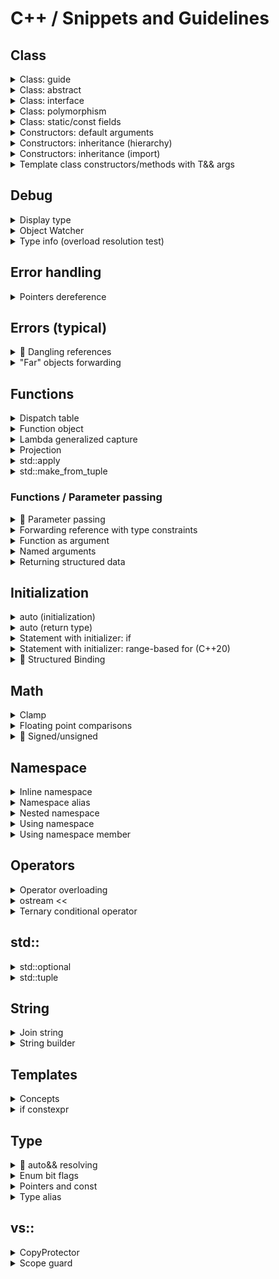 # C++ / Snippets and Guidelines

## Class

<details>
<summary>Class: guide</summary>

#### Structure

```cpp
class MyClass [final]
{
public:
    // Types and type aliases
    // Static constants

    // Factory functions
    // Constructors and assignment operators
    // Destructor

    MyClass() = default;

    // Rule of five/zero
    MyClass(const MyClass&) = default;
    MyClass(MyClass&&) noexcept = default;
    MyClass& operator=(const MyClass&) = default;
    MyClass& operator=(MyClass&&) noexcept = default;
    [virtual] ~MyClass() = default;

    // Functions
    // Data members

protected:
    // Types and type aliases
    // Static constants
    // Functions
    // Data members

private:
    // Types and type aliases
    // Static constants
    // Functions
    // Data members
};
```

#### Options

| Inheritance | Polymorphic<br>usage | Type | Class options |
|:---:|:---:|:---:|---|
|||| • `final` class<br>• rule of five/zero |
| ✔️ || Abstract | • destructor: `virtual ~MyClass() = 0;`<br>• destructor body: `inline MyClass::~MyClass() {}` |
| ✔️ || Concrete | • (optional) `final` class<br>• rule of five/zero |
| ✔️ | ✔️ | Interface | • destructor: `virtual ~MyClass() = default;` |
| ✔️ | ✔️ | Abstract | • destructor:<br>&nbsp;&nbsp;&nbsp;&nbsp;- base: `virtual ~MyClass() = 0;`<br>&nbsp;&nbsp;&nbsp;&nbsp;- derived: `~MyClass() override = 0;`<br>• destructor body: `inline MyClass::~MyClass() {}` |
| ✔️ | ✔️ | Concrete<br>(base) | • destructor: `virtual`, user-defined/`default`<br>• rule of five (user-defined/`default`)<br>• risk of slicing ([C.67](https://isocpp.github.io/CppCoreGuidelines/CppCoreGuidelines#c67-a-polymorphic-class-should-suppress-public-copymove)) |
| ✔️ | ✔️ | Concrete<br>(derived) | • (optional) `final` class<br>• rule of five/zero (mark destructor as `override`/`final`) |

#### Tips

⚠️ Make explicit move operations `noexcept` ([C.66](https://isocpp.github.io/CppCoreGuidelines/CppCoreGuidelines#c66-make-move-operations-noexcept)):
```cpp
MyClass(MyClass&& other) noexcept {...}
MyClass& operator=(MyClass&& other) noexcept {...}
```

#### Trailing return type

```cpp
[virtual] [static] [constexpr] auto member_func() [const] [&/&&] [noexcept] -> TYPE [override/final]
```

#### Specifiers: virtual/override/final

```cpp
struct A
{
    virtual ~A() = default;
    virtual auto foo() [const] [&/&&] [noexcept] -> void = 0;
};

struct B : A
{
    ~B() override;
    auto foo() [const] [&/&&] [noexcept] -> void override;
};

struct C final : B
{
    ~C() final;
    auto foo() [const] [&/&&] [noexcept] -> void final;
};
```

</details>

<details>
<summary>Class: abstract</summary>

```cpp
class AbstractBase
{
public:
    virtual ~AbstractBase() = 0;

    auto process() const -> void
    {
        step1();
        step2();
    }

    virtual auto step1() const -> void {...}
    virtual auto step2() const -> void {...}
};

inline AbstractBase::~AbstractBase() {}

class Derived : public AbstractBase
{
public:
    auto step2() const -> void override {...}
};
```

▶️[**Demo**](https://godbolt.org/z/v3WsMEjbG)

</details>

<details>
<summary>Class: interface</summary>

```cpp
class ITest
{
public:
    virtual auto test1() const -> void = 0;
    virtual auto test2() const -> void = 0;
    virtual ~ITest() = default;
};

class Test : public ITest
{
public:
    auto test1() const -> void override {...}
    auto test2() const -> void override {...}
};
```

▶️[**Demo**](https://godbolt.org/z/hsE9v5dEa)

</details>

<details>
<summary>Class: polymorphism</summary>

```cpp
class Base
{
public:
    virtual auto run() const -> void = 0;
    virtual ~Base() = default;
};

class Derived : public Base
{
public:
    auto run() const -> void override {...}
};

auto polymorphic_call(const Base& base) -> void {...}
auto polymorphic_call(const Base* base) -> void {...}
auto polymorphic_call(std::shared_ptr<Base> base) -> void {...}

auto ref_and_ptr() -> void
{
    auto derived = Derived{};
    Base& base_ref = derived;
    Base* base_ptr = &derived;
}

auto shared_ptr() -> void
{
    // create
    auto base_shared_ptr = std::shared_ptr<Base>{ std::make_shared<Derived>() };

    // cast
    auto base_shared_ptr = std::static_pointer_cast<Base>(derived_shared_ptr);

    // return
    auto return_base_shared_ptr = []() -> std::shared_ptr<Base> { return std::make_shared<Derived>(); };

    // call
    func(*base_shared_ptr);       // (const Base&)
    func(base_shared_ptr.get());  // (const Base*)
    func(base_shared_ptr);        // (std::shared_ptr<Base>)
}

auto unique_ptr() -> void
{
    // create
    auto base_unique_ptr = std::unique_ptr<Base>{ std::make_unique<Derived>() };

    // return
    auto return_base_unique_ptr = []() -> std::unique_ptr<Base> { return std::make_unique<Derived>(); };

    // call
    func(*base_unique_ptr);       // (const Base&)
    func(base_unique_ptr.get());  // (const Base*)
}

auto vector_of_unique_ptr() -> void
{
    auto v = std::vector<std::unique_ptr<Base>>{};
    v.push_back(std::make_unique<Derived>());
}
```

▶️[**Demo**](https://godbolt.org/z/zKv78hE71)

</details>

<details>
<summary>Class: static/const fields</summary>

#### Summary

```cpp
struct Summary
{
    // static mutable
    static inline ...

    // static const
    static inline const ...

    // non-static const
    const ...
};
```

#### Full

```cpp
struct Static
{
    // static mutable
    static inline std::string mutable_str{"static mutable str"};

    // static const
    static inline const int const_int = 11;
    static constexpr    int constexpr_int = 11 * 2;

    // static const (heap allocated)
    static inline const std::string const_str{"static const str"};
    /* DON'T
    static constexpr    std::string constexpr_str{"static constexpr str"}; */

    // static const (cstr for string constants)
    static inline const auto const_cstr = "static const cstr";
    static constexpr    auto constexpr_cstr = "static constexpr cstr";
};

struct NonStatic
{
    // non-static mutable
    std::string mutable_str{"non-static mutable str"};

    // non-static const
    const std::string const_str{"non-static const str"};
};
```

▶️[**Demo**](https://godbolt.org/z/7bKoo59Mv)

</details>

<details>
<summary>Constructors: default arguments</summary>

```cpp
#include <string>

class Employee
{
public:
    Employee(const std::string& name, int id = default_id) :
        name_{name},
        id_{id}
    {}

private:
    static constexpr int default_id = 0;

    std::string name_;
    int id_ = default_id;
};
```

</details>

<details>
<summary>Constructors: inheritance (hierarchy)</summary>

▶️[**Run**](https://godbolt.org/z/Kdo6acEh7)

```cpp
#include <iostream>

auto print(auto text) -> void
{
    std::cout << text << " ";
}

struct A
{
    A()
    {
        print("A");
    }

    A(int x)
    {
        print("Ai");
    }
};

struct B : A
{
    B()
    {
        print("B");
    }

    B(int x)
        : A(x)
    {
        print("Bi");
    }
};

struct C : B
{
    C()
    {
        print("C");
    }

    C(int x)
        : B(x)
    {
        print("Ci");
    }

    C(double x)
    {
        print("Cd");
    }
};

auto main() -> int
{
    C();  // A B C

    std::cout << std::endl;

    C(1);  // Ai Bi Ci

    std::cout << std::endl;

    C(1.0);  // A B Cd
}
```

</details>

<details>
<summary>Constructors: inheritance (import)</summary>

```cpp
struct A
{
    explicit A(int x) {}
};

class B: public A
{
    using A::A;
};
```

```cpp
#include <vector>

template<typename T>
class my_vector : public std::vector<T>
{
public:
    using std::vector<T>::std::vector;  // Takes all vector's constructors
};
```

</details>

<details>
<summary>Template class constructors/methods with T&& args</summary>

▶️[**Run**](https://godbolt.org/z/8TfPfE9nd) [[object_watcher.h](src/object_watcher.h)]

```cpp
#include <iostream>
#include <utility>

#include <https://raw.githubusercontent.com/vitasok797/dev-notes/refs/heads/main/cpp/src/object_watcher.h>

using std::cout, std::endl;

using Watcher = vs::debug::CtorWatcher;

template<typename T>
struct Test1
{
    Test1(const T& x) : x_{x}
    {
        cout << "Test1 [const T&]" << endl;
    }

    // Catches only rvalues
    // T&& is rvalue ref of type T (not a forwarding ref)
    // So we need additional TestClass1(const T&) constructor
    // Note: both std::move and std::forward are acceptable
    Test1(T&& x) : x_{std::forward<T>(x)}
    {
        cout << "Test1 [T&&]";
        cout << (std::is_rvalue_reference_v<decltype(x)> ? " rvalue_ref" : "");
        cout << endl;
    }

    T x_;
};

template<typename T>
struct Test2
{
    Test2(T x) : x_{std::move(x)}
    {
        cout << "Test2 [T]" << endl;
    }

    T x_;
};

template<typename T>
struct Test3
{
    Test3(auto&& x) : x_{std::forward<decltype(x)>(x)}
    {
        cout << "Test3 [T&&]";
        cout << (std::is_rvalue_reference_v<decltype(x)> ? " rvalue_ref" : "");
        cout << endl;
    }

    T x_;
};

auto lf() -> void { cout << endl; }

auto test1() -> void
{
    auto w = Watcher{};
    Test1{w};
    lf();

    Test1{Watcher{}};
    lf();
}

auto test2() -> void
{
    auto w = Watcher{};
    Test2{w};
    lf();

    Test2{Watcher{}};
    lf();
}

auto test3() -> void
{
    auto w = Watcher{};
    Test3<Watcher>{w};
    lf();

    Test3<Watcher>{Watcher{}};
    lf();
}

auto main() -> int
{
    test1();
    test2();
    test3();
}
```

</details>

## Debug

<details>
<summary>Display type</summary>

[(StackOverflow) Using 'auto' type deduction - how to find out what type the compiler deduced?](https://stackoverflow.com/questions/38820579/using-auto-type-deduction-how-to-find-out-what-type-the-compiler-deduced)

```cpp
struct {} _ =
```

```cpp
template<typename...> class TD;

TD<T> _;
TD<decltype(x)> _;
```

</details>

<details>
<summary>Object Watcher</summary>

▶️[**Demo** (CopyWatcher)](https://godbolt.org/z/Wa78Keecs) [[object_watcher.h](src/object_watcher.h)] \
▶️[**Demo** (CtorWatcher)](https://godbolt.org/z/f6r8obT7W) [[object_watcher.h](src/object_watcher.h)] \
▶️[**Demo** (ObjWatcher)](https://godbolt.org/z/zWoMMTdqz) [[object_watcher.h](src/object_watcher.h)]

</details>

<details>
<summary>Type info (overload resolution test)</summary>

▶️[**Demo** (overload resolution test)](https://godbolt.org/z/jGWMzWvE9) [[type_info.h](src/type_info.h)]

</details>

## Error handling

<details>
<summary>Pointers dereference</summary>

```cpp
// classic check
if (shared_ptr)
{
    // use *shared_ptr
    // pass_by_ref(*shared_ptr)
}
```

```cpp
#include <vs/error.h>

vs::check_ptr(shared_ptr);

// use *shared_ptr
// pass_by_ref(*shared_ptr)
```

```cpp
#include <vs/error.h>

auto& value = vs::checked_deref_ptr(shared_ptr);

// use value
// pass_by_ref(value)
```

```cpp
#include <vs/error.h>

auto non_optional_raw_ptr = vs::checked_get_ptr(shared_ptr);

// pass_by_raw_ptr(non_optional_raw_ptr)
```

```cpp
#include <vs/error.h>

class SomeClass
{
public:
    SomeClass(std::unique_ptr<std::string> uptr) :
        uptr_(std::move(uptr))
    {}

    auto get_value() const & -> std::string&
    {
        return vs::checked_deref_ptr(uptr_);
    }

    auto get_value() const && = delete;

private:
   std::unique_ptr<std::string> uptr_;
};
```

▶️[**Demo**](https://godbolt.org/z/ev8Wqsdnn) [[error.h](src/error.h)]

</details>

## Errors (typical)

<details>
<summary>🚧 Dangling references</summary>

#### Range-based for

```cpp
for (const auto& el : get_struct().items()) {...}  // undefined behavior if:
                                                   //   - get_struct() returns by value
                                                   //   - items() returns by ref
```

How to avoid the *range-based for* [issue](https://pvs-studio.com/en/blog/posts/cpp/1149/#ID313A10ACA8):
* Never use any expression after a colon (:) in the loop header. Use only variables or its fields
* In C++20, use the range-based for syntax with the initializer: for (auto cont = expr; auto x : cont)
* Use std::ranges::for_each
* ❓ Never forget to do the rvalue overload for any const methods

```cpp
for (const auto& s = get_struct(); const auto& el : s.items()) { func(el); }  // OK
```

```cpp
ranges::for_each(get_struct().items(), func);  // OK
```

#### Structured bindings

🚧

#### Complex demo

▶️[**Demo**](https://godbolt.org/z/xdf1x5rnx)

</details>

<details>
<summary>"Far" objects forwarding</summary>

```cpp
#include <vs/util.h>

template<typename T>
auto func(T&& range) -> void
{
    for (auto& el : range)
    {
        vec.push_back(vs::forward_like<T>(el));
    }
}
```

```cpp
#include <vs/util.h>

template<typename T>
auto func(T&& tuple) -> void
{
    auto& [el, _] = tuple;
    vec.push_back(vs::forward_like<T>(el));
}
```

```cpp
#include <vs/util.h>

template<typename T>
auto func(T&& some_struct) -> void
{
    vec.push_back(FWD(some_struct).member);
}

template<typename T>
auto func(T&& some_struct) -> void
{
    auto& [member, _] = some_struct;
    vec.push_back(vs::forward_like<T>(member));
}
```

▶️[**Demo**](https://godbolt.org/z/zqfv5Ean1) [[util.h](src/util.h)]

</details>

## Functions

<details>
<summary>Dispatch table</summary>

▶️[**Run**](https://godbolt.org/z/dY9qeP87v)

```cpp
#include <functional>
#include <iostream>
#include <map>

auto add(double a, double b) -> double
{
    return a + b;
}

struct Sub
{
    auto operator()(double a, double b) -> double
    {
        return a - b;
    }
};

auto mult_three(double a, double b, double c) -> double
{
    return a * b * c;
}

auto main() -> int
{
    using namespace std::placeholders;

    auto disp_table = std::map<const char, std::function<double(double, double)>>
    {
        {'+', add},
        {'-', Sub{}},
        {'*', std::bind(mult_three, 1.0, _1, _2)},
        {'/', [](double a, double b) { return a / b; }}
    };

    std::cout << "3.5 + 4.5 = " << disp_table['+'](3.5, 4.5) << std::endl;
    std::cout << "3.5 - 4.5 = " << disp_table['-'](3.5, 4.5) << std::endl;
    std::cout << "3.5 * 4.5 = " << disp_table['*'](3.5, 4.5) << std::endl;
    std::cout << "3.5 / 4.5 = " << disp_table['/'](3.5, 4.5) << std::endl;
}
```

</details>

<details>
<summary>Function object</summary>

▶️[**Run**](https://godbolt.org/z/nooqb3Paz)

```cpp
#include <iostream>

struct Compare
{
    constexpr auto operator()(const auto& a, const auto& b) const -> bool
    {
        return a == b;
    }
};

inline constexpr auto compare = Compare{};

auto main() -> int
{
    std::cout << compare(1, 2) << std::endl;
    std::cout << compare(2, 2) << std::endl;
    std::cout << compare(3, 2) << std::endl;
}
```

</details>

<details>
<summary>Lambda generalized capture</summary>

[(StackOverflow) What is a generalized lambda capture and why was it created?](https://stackoverflow.com/questions/41519450/what-is-a-generalized-lambda-capture-and-why-was-it-created/41520537#41520537)

```cpp
auto p_nums = std::make_unique<std::vector<int>>(nums);
auto lam = [p_nums=std::move(p_nums)]() { /* use p_nums */ };
```

```cpp
auto lam = [i=0](const std::string &s) mutable
{
    return std::to_string(i++) + ":" + s;
};

std::cout << lam("aaa") << std::endl;  // 0:aaa
std::cout << lam("bbb") << std::endl;  // 1:bbb
std::cout << lam("ccc") << std::endl;  // 2:ccc
```

</details>

<details>
<summary>Projection</summary>

▶️[**Run**](https://godbolt.org/z/K3Pj67Ybf)

```cpp
#include <functional>
#include <iostream>
#include <vector>

struct Rect
{
    std::string name;
    double a = 0.0;
    double b = 0.0;

    auto area() const -> double { return a * b; }
};

template<typename R, typename P = std::identity>
auto print_range_with_proj(const R& range, P proj = {}) -> void
{
    std::cout << "---------------" << std::endl;
    for (const auto& x : range)
    {
        std::cout << std::invoke(proj, x) << std::endl;
    }
};

auto main() -> int
{
    auto v1 = std::vector<Rect>
    {
        {"bbb", 1.0, 2.0},
        {"aaa", 11.0, 220.0},
        {"ccc", 12.0, 22.0}
    };

    print_range_with_proj(v1, &Rect::name);
    print_range_with_proj(v1, &Rect::area);
    print_range_with_proj(v1, [](const Rect& rect) { return rect.a + rect.b; });

    auto v2 = std::vector<std::string>
    {
        "xxx",
        "yyyyy",
        "z"
    };

    print_range_with_proj(v2);
    print_range_with_proj(v2, &std::string::length);
}
```

</details>

<details>
<summary>std::apply</summary>

▶️[**Run**](https://godbolt.org/z/3Gs98nrhG)

```cpp
#include <iostream>
#include <tuple>

auto sum(int a, int b, int c) -> int
{
    return a + b + c;
}

auto main() -> int
{
    auto numbers = std::tuple{1, 2, 3};
    std::cout << "apply res: " << std::apply(sum, numbers) << std::endl;
}
```

</details>

<details>
<summary>std::make_from_tuple</summary>

▶️[**Run**](https://godbolt.org/z/5PcK5hev7)

```cpp
#include <iostream>
#include <tuple>

struct Foo
{
    Foo(int first, float second, int third)
    {
        std::cout << "make_from_tuple ctor: ";
        std::cout << first << ", " << second << ", " << third << std::endl;
    }
};

auto main() -> int
{
    auto ctor_args = std::tuple{10, 20.2, 30};
    std::make_from_tuple<Foo>(ctor_args);
}
```

</details>

### Functions / Parameter passing

<details>
<summary>🚧 Parameter passing</summary>

#### Parameters

* [Prefer simple and conventional ways of passing information](https://isocpp.github.io/CppCoreGuidelines/CppCoreGuidelines#f15-prefer-simple-and-conventional-ways-of-passing-information)
* [Language / Types / Passing parameters](cpp-language.md#types--passing-parameters)

| Function intent | Value type | Rvalue<br>only | Parameter type | Comment |
|---|---|:---:|:---:|---|
| ***<ins>Base:</ins>*** |||||
| Read | `CheapToCopyType` || `CheapToCopyType` ||
| Read | `HeavyType` || `const HeavyType&` | See possible optimizations for retaining a "copy"<sup>✱</sup> |
| Read <sub>value is optional</sub> | `CheapToCopyType` || `std::optional<CheapToCopyType>` ||
| Read <sub>value is optional</sub> | `AnyType` || `const AnyType*` | No ownership transfer |
| Read+Write<br>Write | `AnyType` || `AnyType&` | ["Write" only case\] Prefer return values over out parameters ([F.20](https://isocpp.github.io/CppCoreGuidelines/CppCoreGuidelines#f20-for-out-output-values-prefer-return-values-to-output-parameters)) |
| Steal | `MoveOnlyType` | ✔️ | `MoveOnlyType` | See possible optimizations<sup>✱✱</sup> |
| ***<ins>Smart pointers:</ins>*** |||||
| Steal<br>(take ownership) | `std::unique_ptr` | ✔️ | `std::unique_ptr<>` ||
| Share ownership | `std::shared_ptr` || `std::shared_ptr<>` ||
| May share ownership | `std::shared_ptr` || `const std::shared_ptr<>&` | May copy `std::shared_ptr` or create `std::weak_ptr` |
| Reassign pointer | `std::unique_ptr` || `std::unique_ptr<>&` ||
| Reassign pointer | `std::shared_ptr` || `std::shared_ptr<>&` ||
| ***<ins>Optimizations:</ins>*** |||||
| <sup>✱</sup>Read <sub>retain "copy"</sub> | `HeavyType` || `const HeavyType&`<br>`HeavyType&&` | Then `std::move` `HeavyType&&` |
| <sup>✱</sup>Read <sub>retain "copy"</sub> | `HeavyType` || `T&&` | • Then `std::forward`<br>• Some type constraints can be added (see [concepts](https://en.cppreference.com/w/cpp/concepts#Core_language_concepts)) |
| <sup>✱</sup>Read <sub>retain "copy"</sub> | `HeavyType` || `HeavyType` | • Then `std::move`<br>• See [by-value-then-move idiom](cpp-language.md#types--passing-parameters-by-value-by-value-then-move-idiom)<br>• Assumed to be used only for constructors |
| <sup>✱✱</sup>Steal | `MoveOnlyType` | ✔️ | `MoveOnlyType&&` | Then `std::move` |

Cheap-to-copy types (≤ 2×sizeof(void\*)):
* Fundamental types (integral, floating-point, bool, etc.)
* Iterators
* View/span types (std::string_view, std::span)
* Small callable objects (functors, lambdas)

From the caller's point of view, the value can be `std::move`ed if the parameter type is:
* `HeavyType`
* `HeavyType&&`
* `T&&`

#### Returning

🚧

</details>

<details>
<summary>Forwarding reference with type constraints</summary>

```cpp
#include <concepts>

template<std::convertible_to<double> T>
auto func(T&& x) -> void {}

template<std::convertible_to<std::string> T>
auto func(T&& x) -> void {}
```

```cpp
#include <vs/concepts.h>

template<typename T>
requires vs::same_type_as<T, std::string>
auto func(T&& x) -> void {}
```

▶️[**Demo**](https://godbolt.org/z/9MP9dMGqa) [[type_info.h](src/type_info.h), [concepts.h](src/concepts.h)]

</details>

<details>
<summary>Function as argument</summary>

```cpp
//=============================================================================
// Run func
//-----------------------------------------------------------------------------
// template<typename F>
// const F&  f: NO (doesn't accept mutable lambdas/functors)
//       F&  f: NO (doesn't accept rvalues)
//       F&& f: NO (confusing if there is no forwarding)
//       F   f: YES
//=============================================================================
// Store func
//-----------------------------------------------------------------------------
// template<typename F>
// const F&  f: NO
//       F&  f: NO
//       F&& f: YES (pass by forwarding ref, then store by std::forward)
//       F   f: YES (pass by value, then store by std::move)
//=============================================================================
```

```cpp
#include <functional>

auto test(std::function<int(int, int)> f) -> void
{
    int res = f(1, 2);
}
```

```cpp
#include <vs/concepts.h>

template<typename F>
requires vs::callable_r<int, F, int, int>
auto test(F f) -> void
{
    int res = f(1, 2);
}
```

▶️[**Demo**](https://godbolt.org/z/rr9dz833h) [[concepts.h](src/concepts.h)]

</details>

<details>
<summary>Named arguments</summary>

Libs: [strong_type](https://github.com/rollbear/strong_type)

▶️[**Run**](https://godbolt.org/z/YEs7TYKsj)

```cpp
#include <iostream>
#include <string>

#include <strong_type/strong_type.hpp>

using FirstName = strong::type<std::string, struct FirstName_tag>;
using LastName = strong::type<std::string, struct LastName_tag>;

auto func(const FirstName& first_name, const LastName& last_name) -> void
{
    std::cout << "FirstName: " << value_of(first_name) << std::endl;
    std::cout << "LastName: " << value_of(last_name) << std::endl;
}

auto main() -> int
{
    func(FirstName{"John"}, LastName{"Doe"});
}
```

</details>

<details>
<summary>Returning structured data</summary>

```cpp
struct Data { int i; double d; };

auto get_data() -> Data
{
    return {42, 0.1};
    return Data{42, 0.1};
}
```

```cpp
auto get_data()
{
    struct Data { int i; double d; };
    return Data{42, 0.2};
}
```

```cpp
auto get_data() -> std::tuple<int, double>
{
    return {42, 0.3};
}
```

▶️[**Demo**](https://godbolt.org/z/j8dGva4bT)

</details>

## Initialization

<details>
<summary>auto (initialization)</summary>

#### Syntax

```cpp
[static/inline] [const/constexpr] auto[&/&&/*] x = expr;
[static/inline] [const/constexpr] auto[&/&&/*] x = TYPE{expr};
```

```cpp
         auto  x = expr;  // removes cv/ref
decltype(auto) x = expr;  // preserves cv/ref
```

| Value category | auto&& | decltype(auto) |
|---|---|---|
| lvalue | T& | T |
| lvalue& | T& | T& |
| xvalue | T&& | T&& |
| prvalue | T&& | T |

#### Constness

```cpp
const auto const_int = 0;

auto val = const_int;
 int val = const_int;

     auto& ref = const_int;
const int& ref = const_int;
```

#### Examples

```cpp
auto i = int64_t{123};
auto v = std::vector<int>{};
auto get_size = [](const auto& x) { return x.size(); };
```

#### Dynamic memory allocation

```cpp
auto w = new Widget{};
auto w = std::make_unique<Widget>();
```

#### Polymorphic smart pointers

```cpp
auto base_shared_ptr = std::shared_ptr<Base>{ std::make_shared<Derived>() };
auto base_unique_ptr = std::unique_ptr<Base>{ std::make_unique<Derived>() };
```

#### Strings

```cpp
using namespace std::literals;

// const char* x = "hello";
auto x = "hello";

// std::string x = "hello";
auto x = std::string{"hello"};
auto x = "hello"s;

// std::string_view x = "hello";
auto x = std::string_view{"hello"};
auto x = "hello"sv;
```

#### Loop counter

```cpp
#include <vs/util.h>

for (auto i = size_t{0}; i < v.size(); ++i)
for (auto i = vs::Index{0}; i < vs::signed_size(v); ++i)

for (auto i = vs::signed_size(v)-1; i >= 0; --i)
```

#### Range-based for loops element type

```cpp
for (      auto  x : cont)  // when you want to modify copies of the elements
for (      auto& x : cont)  // when you want to modify the original elements
for (const auto& x : cont)  // otherwise (when you just need to view the original elements)
```

#### Signed/unsigned cast with helpers

```cpp
#include <vs/util.h>

auto x = vs::as_signed(integer_expr);
auto x = vs::as_unsigned(integer_expr);
```

#### Initialization by function return value

```cpp
Gadget get_gadget();

Widget w = get_gadget();  // BAD: implicit conversion Gadget to Widget (creates a temporary)
auto w = get_gadget();  // GOOD: no implicit conversion
auto w = Widget{ get_gadget() };  // GOOD: implicit conversion with intent
```

#### `std::initializer_list` issue

```cpp
auto i = 3;    // int
auto i(3);     // int
auto i{3};     // C++11: std::initializer_list<int>
               // C++14: int (only for single item in list)
auto i = {3};  // C++11: std::initializer_list<int>
               // C++14: std::initializer_list<int>
```

</details>

<details>
<summary>auto (return type)</summary>

#### Trailing return type

```cpp
[static/inline] [constexpr] TYPE non_member_func() [noexcept]
[static/inline] [constexpr] auto non_member_func() [noexcept] -> TYPE
```

```cpp
[virtual] [static] [constexpr] TYPE member_func() [const] [&/&&] [noexcept]         [override/final]
[virtual] [static] [constexpr] auto member_func() [const] [&/&&] [noexcept] -> TYPE [override/final]
```

#### Trailing return type (type deduction)

```cpp
-> [const] auto[&/&&/*]
-> decltype(auto) // preserves cv/ref
```

| Value category | auto&& | decltype(auto) |
|---|---|---|
| lvalue | T& | T |
| lvalue& | T& | T& |
| xvalue | T&& | T&& |
| prvalue | T&& | T |

```cpp
auto func() -> auto
auto func()  // trailing auto can be omitted
```

#### Examples

```cpp
// Simplification
Person::PersonType Person::get_person_type()
auto               Person::get_person_type() -> PersonType
```

</details>

<details>
<summary>Statement with initializer: if</summary>

[(Article) C++17 If statement with initializer](https://skebanga.github.io/if-with-initializer/)

```cpp
if (init; condition) {...}
```

```cpp
if (auto a = getval(); a < 10) {...}
```

```cpp
switch (auto ch = getnext(); ch)
{
    // case statements
}
```

```cpp
if (auto [it_elem, success] = mymap.insert(std::pair('a', 100)); success) {...}
```

</details>

<details>
<summary>Statement with initializer: range-based for (C++20)</summary>

```cpp
for (init; decl : expr)
```

```cpp
for (auto i = size_t{}; const auto& x : container)
{
    std::cout << i++ << ": " << x << std::endl;
}
```

```cpp
for (const auto& s = get_struct(); const auto& el : s.items()) {...}
```

</details>

<details>
<summary>🚧 Structured Binding</summary>

[(Reference) Structured binding](https://en.cppreference.com/w/cpp/language/structured_binding)

#### Syntax

```cpp
auto [a, b, c] =
const auto [a, b, c] =

auto& [a, b, c] =
const auto& [a, b, c] =
```

```cpp
auto [_, b, c] =
```

#### Unpacking a tuple

```cpp
#include <tuple>

auto tuple = std::tuple{1, 'a', 2.3};

auto [a, b, c] = tuple;
```

#### Unpacking a struct

```cpp
struct Foo
{
    int i;
    char c;
    double d;
};

auto f = Foo{1, 'a', 2.3};

auto [i, c, d] = f;
```

#### Unpacking a map

```cpp
#include <map>

for (const auto& [k, v] : mymap) {...}
```

</details>

## Math

<details>
<summary>Clamp</summary>

```cpp
#include <algorithm>
#include <iostream>

auto main() -> int
{
    std::cout << std::clamp(0.5, 1.0, 2.0) << std::endl;  // 1
    std::cout << std::clamp(1.5, 1.0, 2.0) << std::endl;  // 1.5
    std::cout << std::clamp(2.5, 1.0, 2.0) << std::endl;  // 2
}
```

</details>

<details>
<summary>Floating point comparisons</summary>

[(LearnCpp) Relational operators and floating point comparisons](https://www.learncpp.com/cpp-tutorial/relational-operators-and-floating-point-comparisons/)

▶️[**Demo**](https://godbolt.org/z/1orqxaq9d) [[math.h](src/math.h)]

</details>

<details>
<summary>🚧 Signed/unsigned</summary>

#### Loop counter

```cpp
#include <vs/util.h>

for (auto i = size_t{0}; i < v.size(); ++i)
for (auto i = vs::Index{0}; i < vs::signed_size(v); ++i)

for (auto i = vs::signed_size(v)-1; i >= 0; --i)
```

#### Demos

▶️[**Demo** (arithmetic)](https://godbolt.org/z/vcnarnYb6) [[util.h](src/util.h)] \
▶️[**Demo** (compare)](https://godbolt.org/z/nG9x3oEM3) [[util.h](src/util.h)] \
▶️[**Demo** (index)](https://godbolt.org/z/8PzeK8qKE) [[util.h](src/util.h)] \
▶️[**Demo** (accumulate)](https://godbolt.org/z/Tq3MW9zn4) [[util.h](src/util.h)]

#### `-Wsign-compare` compiler option

* Enabling:
  * GCC: `-Wsign-compare`, `-Wall`, `-Wextra` ([doc](https://gcc.gnu.org/onlinedocs/gcc/Warning-Options.html))
  * Clang: `-Wsign-compare`, `-Wextra` ([doc](https://clang.llvm.org/docs/DiagnosticsReference.html))
  * MSVC: `/W3`, `/W4` ([C4018](https://learn.microsoft.com/en-us/cpp/error-messages/compiler-warnings/compiler-warning-level-3-c4018)) ([doc](https://learn.microsoft.com/en-us/cpp/build/reference/compiler-option-warning-level))
* Cons: false positive for code like `for (auto i = vs::Index{0}; i < sizeof(buf); i++)`
* Solution:
  * Disable compiler option:
    * GCC/Clang: `-Wno-sign-compare`
    * MSVC: `/wd4018`
  * Enable a similar option in the static analyzer
  * Static analyzer configuration: do not flag on a mixed signed/unsigned comparison where one of the arguments is `sizeof` or a call to container `.size()` and the other is `ptrdiff_t` ([ES.100](https://isocpp.github.io/CppCoreGuidelines/CppCoreGuidelines#es100-dont-mix-signed-and-unsigned-arithmetic))

#### `-Wtype-limits` compiler option

* Enabling:
  * GCC: `-Wtype-limits`, `-Wextra` ([doc](https://gcc.gnu.org/onlinedocs/gcc/Warning-Options.html))
  * Clang: `-Wtype-limits` ([doc](https://clang.llvm.org/docs/DiagnosticsReference.html))
  * MSVC: `/W4`+`/w44296` ([C4296](https://learn.microsoft.com/en-us/cpp/error-messages/compiler-warnings/compiler-warning-level-4-c4296)) ([doc](https://learn.microsoft.com/en-us/cpp/build/reference/compiler-option-warning-level))

</details>

## Namespace

<details>
<summary>Inline namespace</summary>

```cpp
#include <iostream>

inline namespace V1
{
    auto doSomething() -> void
    {
        std::cout << "V1\n";
    }
}

namespace V2
{
    auto doSomething() -> void
    {
        std::cout << "V2\n";
    }
}

auto main() -> int
{
    V1::doSomething();
    V2::doSomething();

    // calls V1
    doSomething();

    return 0;
}
```

</details>

<details>
<summary>Namespace alias</summary>

```cpp
namespace fbz = foo::bar::baz;
```

</details>

<details>
<summary>Nested namespace</summary>

```cpp
namespace A::B::C
{
   // ...
}
```

</details>

<details>
<summary>Using namespace</summary>

[(Reference) Using namespace](https://en.cppreference.com/w/cpp/language/namespace#Using-directives)

```cpp
namespace A {...}

namespace B
{
    using namespace A;
}
```

</details>

<details>
<summary>Using namespace member</summary>

```cpp
using std::cout;
using std::endl;
```

```cpp
using std::cout, std::endl;
```

</details>

## Operators

<details>
<summary>Operator overloading</summary>

[(Reference) Operator overloading](https://en.cppreference.com/w/cpp/language/operators)

* Use member function:
  * Unary operators
  * Operators that cannot be non-member (`=`, `()`, `[]`, `->`)
  * Binary operator that modifies its left operand (`+=`, `–=`, `/=`, `*=`, etc.)
* Use non-member function (or friend):
  * Binary operator that modifies its left operand, but you can’t add members to the class definition of the left operand (`<<`, etc.)
  * All other binary operators

</details>

<details>
<summary>ostream <<</summary>

```cpp
inline auto operator<<(std::ostream& os, const Person& person) -> std::ostream&
{
    return os << person.surname << " " << person.firstname << " was born in " << person.year;
}
```

```cpp
class PrivatePerson
{
public:
    friend auto operator<<(std::ostream& os, const PrivatePerson& person) -> std::ostream&;
};

inline auto operator<<(std::ostream& os, const PrivatePerson& person) -> std::ostream&
{
    return os << person.alias_ << " was born in " << person.year_;
}
```

```cpp
class PrivatePerson
{
public:
    friend auto operator<<(std::ostream& os, const PrivatePerson& person) -> std::ostream&
    {
        return os << person.alias_ << " was born in " << person.year_;
    }
};
```

▶️[**Demo**](https://godbolt.org/z/fxPqf4GKW)

</details>

<details>
<summary>Ternary conditional operator</summary>

```cpp
condition ? true_expression : false_expression
```

</details>

## std::

<details>
<summary>std::optional</summary>

#### Creating

```cpp
// inplace
auto opt = std::make_optional<Type>(1, 2);

// move
auto opt = std::optional<Type>{std::move(type_inst)};
auto opt = std::optional<Type>{Type{1, 2}};

// copy
auto opt = std::optional<Type>{type_inst};
```

#### Returning

```cpp
auto return_opt() -> std::optional<Type>
{
    if (!success) return std::nullopt;
    if (!success) return {};

    // inplace (single-arg + non-explicit ctor only)
    return 1;

    // inplace
    return std::make_optional<Type>(1, 2);

    // move
    return std::move(type_inst);
    return Type{1, 2};
}
```

#### Passing as argument

```cpp
auto func(std::optional<int> arg) -> void
{
    if (arg)
    {
        // use: *arg
        // use: arg.value()
    }
}

func({});
func(std::nullopt);
func(7);
```

```cpp
#include <vs/util.h>

auto func_nocopy(vs::optional_ref<const std::string> arg) -> void
{
    if (arg)
    {
        auto& value = arg->get();
    }
}

const auto s = std::string{"hello"};
func_nocopy({});
func_nocopy(std::nullopt);
func_nocopy(s);
```

#### Getting value

```cpp
// opt.value() or *opt
const auto& value = opt.value();             // const ref
      auto& value = opt.value();             // ref
      auto  value = opt.value();             // copy
      auto  value = std::move(opt).value();  // move

// opt.value_or()
auto value = opt.value_or(...);             // copy
auto value = std::move(opt).value_or(...);  // move
```

#### Usage

```cpp
auto opt = return_opt();

// use: opt.value_or(...)

if (opt)
if (opt.has_value())
{
    // use: *opt
    // use: opt.value()
}
```

```cpp
if (auto opt = return_opt(); opt.has_value())
{
    // use: *opt
    // use: opt.value()
}
```

```cpp
// no nesting on positive path

auto opt = return_opt();
if (!opt) return;

auto& value = *opt;

// use: value
```

▶️[**Demo** (initialization)](https://godbolt.org/z/reexs7fG5) [[object_watcher.h](src/object_watcher.h)] \
▶️[**Demo** (usage)](https://godbolt.org/z/3fzbzM8oo) [[util.h](src/util.h)]

</details>

<details>
<summary>std::tuple</summary>

#### Creating

```cpp
// inplace (single-arg ctor only)
auto t = std::tuple<int, Watcher>{0, 1};

// move
auto t = std::tuple<int, Watcher>{0, std::move(w)};
auto t = std::tuple<int, Watcher>{0, Watcher{1, 2}};
```

#### Returning

```cpp
// inplace (single-arg + non-explicit ctor only)
auto return_tuple() -> std::tuple<int, Watcher> { return {0, 1}; }

// inplace (single-arg ctor only)
auto return_tuple() -> std::tuple<int, Watcher> { return std::tuple<int, Watcher>{0, 1}; }

// move
auto return_tuple() -> std::tuple<int, Watcher> { return {0, std::move(w)}; }
auto return_tuple() -> std::tuple<int, Watcher> { return {0, Watcher{1, 2}}; }
```

▶️[**Demo** (initialization)](https://godbolt.org/z/b9cPfqq5q) [[object_watcher.h](src/object_watcher.h)]

[(StackOverflow) Why do I not get guaranteed copy elision with std::tuple?](https://stackoverflow.com/questions/63560015/why-do-i-not-get-guaranteed-copy-elision-with-stdtuple/63560206#63560206)

</details>

## String

<details>
<summary>Join string</summary>

Libs: [fmt](https://github.com/fmtlib/fmt)

▶️[**Run**](https://godbolt.org/z/T59E8f48n)

```cpp
#include <string>
#include <vector>

#include <fmt/format.h>
#include <fmt/ranges.h>

auto main() -> int
{
    auto v = std::vector{1, 2, 3, 4, 5};

    auto res = fmt::format("{}", fmt::join(v, ", "));

    fmt::print("[{}]", res);
}
```

</details>

<details>
<summary>String builder</summary>

▶️[**Run**](https://godbolt.org/z/GG4YrYd8G)

```cpp
#include <iostream>
#include <sstream>

auto build_string_1() -> void
{
    auto ss = std::ostringstream{};

    ss << "Hello";
    ss << " from";
    ss << " string builder 1";

    std::string res1 = ss.str();
    std::string res2 = std::move(ss).str();

    std::cout << res1 << std::endl;
    std::cout << res2 << std::endl;
}

auto build_string_2() -> void
{
    auto res = std::string{};

    res.reserve(100);  // optional

    res += "Hello";
    res += " from";
    res += " string builder 2";

    std::cout << res << std::endl;
}

auto main() -> int
{
    build_string_1();
    build_string_2();
}
```

</details>

## Templates

<details>
<summary>Concepts</summary>

#### Syntax

```cpp
template<typename T>
requires std::floating_point<T>
auto func([const] T[&/&&/*] x) -> void {}

template<std::floating_point T>
auto func([const] T[&/&&/*] x) -> void {}

auto func([const] std::floating_point auto[&/&&/*] x) -> void {}
```

#### Examples

```cpp
#include <concepts>

template<typename T>
auto is_equal(T a, T b)
{
    return a == b;
}

template<typename T>
requires std::floating_point<T>
auto is_equal(T a, T b)
{
    return std::abs(a - b) < static_cast<T>(0.000001);
}
```

▶️[**Demo**](https://godbolt.org/z/9P6oo5Tfo)

</details>

<details>
<summary>if constexpr</summary>

```cpp
template<typename T>
constexpr auto precision = T(0.000001);

template<typename T>
auto is_equal(T a, T b) -> bool
{
    if constexpr (std::is_floating_point_v<T>)
    {
        return std::abs(a - b) < precision<T>;
    }
    else
    {
        return a == b;
    }
}
```

```cpp
template<typename T>
auto read_and_fill(T& container, int size) -> void
{
    if constexpr (requires { container.reserve(size); })
    {
        container.reserve(size);
    }
    // fill
}
```

</details>

## Type

<details>
<summary>🚧 auto&& resolving</summary>

▶️[**Run**](https://godbolt.org/z/vznsdzoTc)

```cpp
#include <map>
#include <tuple>
#include <vector>

auto test_scalar() -> void
{
    auto x = 0;
    auto&& x1 = x;
    // int& x1

    auto&& x2 = 0;
    // int&& x2
}

auto test_tuple_binding_by_uref() -> void
{
    auto tuple = std::tuple{1, 2.0};
    auto&& [x1, y1] = tuple;
    // int& x1, double& y1

    auto&& [x2, y2] = std::tuple{1, 2.0};
    // int& x2, double& y2 (lvalue refs to original temporary tuple)
}

auto test_tuple_binding_by_copy() -> void
{
    auto tuple = std::tuple{1, 2.0};
    auto [x1, y1] = tuple;
    // int& x1, double& y1 (lvalue refs to tuple copy)

    auto [x2, y2] = std::tuple{1, 2.0};
    // int& x2, double& y2 (lvalue refs to original temporary tuple)
}

auto test_vector_el() -> void
{
    auto&& v = std::vector{1, 2, 3};
    // std::vector<int>&& v

    auto&& x = v[0];
    // !!!
    // int& x
}

auto test_vector_proxy_el() -> void
{
    auto&& v = std::vector<bool>{true, false, true};
    // std::vector<bool>&& v

    auto&& x = v[0];
    // bool&& x (rvalue ref to temporary proxy object)
}

auto test_iteration_vector() -> void
{
    auto v = std::vector{1, 2, 3};
    for (auto&& el : v) {}
    // int& el

    for (auto&& el : std::vector{1, 2, 3}) {}
    // !!!
    // int& el
    // ---------------------------------------------------------------------------
    // for(; !operator==(__begin1, __end1); __begin1.operator++())
    //   int & el = __begin1.operator*();

    for (auto&& el : std::vector<bool>{true, false, true}) {}
    // bool&& el (rvalue ref to temporary proxy object)
}

auto test_iteration_binding_map() -> void
{
    auto m = std::map<int, double>{{1, 10.0}, {2, 20.0}};
    for (auto&& [k, v] : m) {}
    // const int& k, double& v

    for (auto&& [k, v] : std::map<int, double>{{1, 10.0}, {2, 20.0}}) {}
    // !!!
    // const int& k, double& v
}

auto test_struct_binding_by_uref() -> void
{
    struct S { int x; double y; };

    auto s = S{1, 2.0};
    auto&& [x1, y1] = s;
    // int& x1, double& y1

    auto&& [x2, y2] = S{1, 2.0};
    // int& x2, double& y2 (lvalue refs to original temporary struct)
}

auto test_struct_binding_by_copy() -> void
{
    struct S { int x; double y; };

    auto s = S{1, 2.0};
    auto [x1, y1] = s;
    // int& x1, double& y1 (lvalue refs to struct copy)

    auto [x2, y2] = S{1, 2.0};
    // int& x2, double& y2 (lvalue refs to original temporary struct)
}

auto main() -> int
{
    test_scalar();
    test_tuple_binding_by_uref();
    test_tuple_binding_by_copy();
    test_vector_el();
    test_vector_proxy_el();
    test_iteration_vector();
    test_iteration_binding_map();
    test_struct_binding_by_uref();
    test_struct_binding_by_copy();
}
```

</details>

<details>
<summary>Enum bit flags</summary>

Libs: [magic_enum](https://github.com/Neargye/magic_enum)

▶️[**Run**](https://godbolt.org/z/zecvsK9Mf)

```cpp
#include <cstdint>

#include <magic_enum/magic_enum_containers.hpp>

// ----------------------------------------------------------------------------------------------

enum class Option : uint64_t
{
    opt1 = uint64_t{1} << 0,
    opt2 = uint64_t{1} << 1,
    opt3 = uint64_t{1} << 2,
    opt4 = uint64_t{1} << 3,
};
using OptionFlags = magic_enum::containers::bitset<Option>;
inline constexpr auto no_options = OptionFlags{};

enum class OtherOption : uint32_t
{
    opt1 = 1 << 0,
    opt2 = 1 << 1,
    opt3 = 1 << 2,
    opt4 = 1 << 3,
};
using OtherOptionFlags = magic_enum::containers::bitset<OtherOption>;

// ----------------------------------------------------------------------------------------------

#include <cassert>
#include <format>
#include <iostream>

using std::cout, std::endl;

auto print_options(OptionFlags opt) -> void
{
    auto opt1_set = opt.test(Option::opt1);
    auto opt2_set = opt.test(Option::opt2);
    auto opt3_set = opt[Option::opt3];
    auto opt4_set = opt[Option::opt4];

    auto all = opt.all();
    auto any = opt.any();
    auto none = opt.none();
    assert(none == !any);

    auto total_flags_count = opt.size();
    auto set_flags_count = opt.count();

    auto as_str = opt.to_string();
    auto as_str_bin = opt.to_string({}, '0', '1');
    auto as_raw = opt.to_ullong({});

    cout << (opt1_set ? "+" : "o");
    cout << (opt2_set ? "+" : "o");
    cout << (opt3_set ? "+" : "o");
    cout << (opt4_set ? "+" : "o");
    cout << std::format("  {:19}", as_str);
    cout << std::format("  ({}/{})", set_flags_count, total_flags_count);
    cout << std::format(" ({})", as_str_bin);
    cout << std::format(" (raw:{:02})", as_raw);
    cout << (none ? " (NONE)" : "");
    cout << (all ? " (ALL)" : "");
    cout << endl;
}

auto main() -> int
{
    auto opt = OptionFlags{};

    // create: from raw
    auto raw = 7;
    opt = OptionFlags{{}, static_cast<unsigned long long>(raw)};
    print_options(opt);

    // create: from enum list
    opt = OptionFlags{Option::opt1, Option::opt2};
    print_options(opt);

    // create: from enum
    opt = OptionFlags{Option::opt1};
    print_options(opt);

    // create: empty
    opt = OptionFlags{};
    print_options(opt);

    // set
    opt.set(Option::opt1);
    opt |= OptionFlags{Option::opt2, Option::opt3};
    print_options(opt);

    // toggle
    opt[Option::opt4] = !opt[Option::opt4];
    print_options(opt);
    opt[Option::opt4] = !opt[Option::opt4];
    print_options(opt);

    // reset
    opt.set(Option::opt3, false);
    opt.reset(Option::opt2);
    print_options(opt);

    // inverse
    opt.flip();
    print_options(opt);

    // clear
    opt.reset();
    print_options(opt);

    // set all
    opt.set();
    print_options(opt);

    // == != operators
    auto opt_lhs = OptionFlags{Option::opt1, Option::opt2};
    auto opt_rhs_same = OptionFlags{Option::opt1, Option::opt2};
    auto opt_rhs_not_same = OptionFlags{Option::opt1, Option::opt3};
    assert(opt_lhs == opt_rhs_same);
    assert(opt_lhs != opt_rhs_not_same);

    // | operator
    auto opt13 = OptionFlags{Option::opt1, Option::opt3};
    auto opt2 = OptionFlags{Option::opt2};
    auto opt123 = OptionFlags{Option::opt1, Option::opt2, Option::opt3};
    assert(opt123 == (opt13 | opt2));

    // function args
    cout << endl;
    auto func = [](int a, OptionFlags opt = OptionFlags{}, int b = 0)
    {
        cout << "func: [" << opt << "]" << endl;
    };
    func(1);
    func(1, OptionFlags{Option::opt1, Option::opt2});
    func(1, {Option::opt3, Option::opt4});
    func(1, OptionFlags{}, 2);
    func(1, no_options, 2);

    //-----------------
    // errors
    //-----------------

    // auto other_opt = OtherOptionFlags{OtherOption::opt1, OtherOption::opt2};
    // other_opt.set(Option::opt3);

    // auto other_opt = OtherOptionFlags{OtherOption::opt1, OtherOption::opt2};
    // print_options(other_opt);
}
```

</details>

<details>
<summary>Pointers and const</summary>

| Declaration syntax      | Description                | Reassign? | Modify target? |
|-------------------------|----------------------------|:---------:|:--------------:|
| **`const Type*`**       | **pointer-to**-const       | ✔️ ||
| `Type const*`           | **pointer-to**-const       | ✔️ ||
| **`Type* const`**       | const **pointer**          || ✔️ |
| **`const Type* const`** | const **pointer-to**-const |||
| `Type const* const`     | const **pointer-to**-const |||

</details>

<details>
<summary>Type alias</summary>

[(Reference) Type alias](https://en.cppreference.com/w/cpp/language/type_alias)

#### Simple

```cpp
using UserId = int;
using UserAccounts = std::map<UserId, std::vector<Account>>;
```

#### Template

```cpp
template<typename T>
using UserAccounts = std::map<UserId, std::vector<T>>;
```

#### Nested

```cpp
struct Shape
{
    using VertexList = std::vector<Point>;
    VertexList vertexes;
};

auto MakeShape() -> Shape
{
    return Shape{ Shape::VertexList{{1,0}, {0,1}, {0,0}, {1,1}} };
}
```

#### Function pointer

```cpp
// Equivalent to: typedef void (*func)(int, int);
using func = void (*) (int, int);
```

</details>

## vs::

<details>
<summary>CopyProtector</summary>

▶️[**Demo**](https://godbolt.org/z/nbdrfWTsj) [[copy_protector.h](src/copy_protector.h)]

</details>

<details>
<summary>Scope guard</summary>

▶️[**Run**](https://godbolt.org/z/47hGf8qee) [[scope_guard.h](src/scope_guard.h)]

```cpp
#include <iostream>

#include <https://raw.githubusercontent.com/vitasok797/dev-notes/refs/heads/main/cpp/src/scope_guard.h>

using std::cout, std::endl;

using vs::ScopeGuard;
using vs::make_scope_guard;

struct Resource
{
    Resource() { cout << "resource created" << endl; }
    auto use() -> void { cout << "resource using" << endl; }
    auto close() -> void { cout << "resource closed" << endl; }
};

auto main() -> int
{
    {
        cout << "--- scope in 1 ---" << endl;

        auto guard1 = ScopeGuard([]() { cout << "guard1" << endl; });

        auto lam2 = []() { cout << "guard2" << endl; };
        auto guard2 = make_scope_guard(lam2);

        auto guard3 = make_scope_guard([]() { cout << "guard3" << endl; });
        guard3.dismiss();

        cout << "--- scope out 1 ---" << endl;
    }

    cout << endl;

    {
        cout << "--- scope in 2 ---" << endl;

        auto resource = Resource{};
        auto scope_guard = ScopeGuard{[&]() { resource.close(); }};

        // ...
        resource.use();
        // ...

        cout << "--- scope out 2 ---" << endl;
    }

    cout << endl;

    {
        cout << "--- scope in 3 ---" << endl;

        VS_SCOPE_GUARD{ cout << "additional SCOPE_GUARD" << endl; };

        auto resource = Resource{};
        VS_SCOPE_GUARD{ resource.close(); };

        // ...
        resource.use();
        // ...

        cout << "--- scope out 3 ---" << endl;
    }
}
```

</details>
